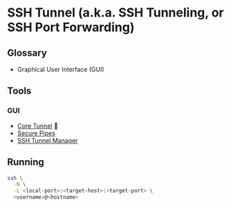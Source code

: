 # SSH Tunnel (a.k.a. SSH Tunneling, or SSH Port Forwarding)

## Glossary

- Graphical User Interface (GUI)

## Tools

### GUI

- [Core Tunnel](/core-tunnel.md) 🌟
- [Secure Pipes](/secure-pipes.md)
- [SSH Tunnel Manager](/ssh-tunnel-manager.md)

## Running

```sh
ssh \
  -N \
  -L <local-port>:<target-host>:<target-port> \
  <username>@<hostname>
```
